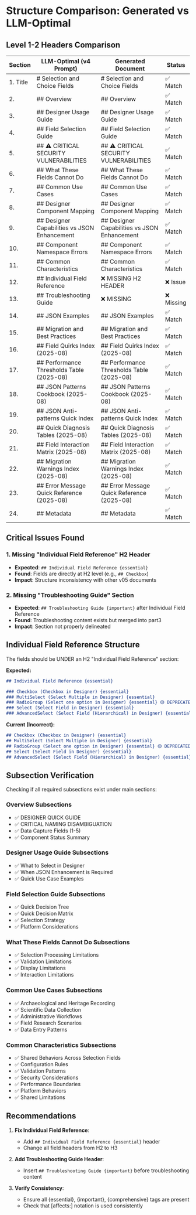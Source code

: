 # Structure Comparison: Generated vs LLM-Optimal

## Level 1-2 Headers Comparison

| Section | LLM-Optimal (v4 Prompt) | Generated Document | Status |
|---------|-------------------------|-------------------|--------|
| 1. Title | # Selection and Choice Fields | # Selection and Choice Fields | ✅ Match |
| 2. | ## Overview | ## Overview | ✅ Match |
| 3. | ## Designer Usage Guide | ## Designer Usage Guide | ✅ Match |
| 4. | ## Field Selection Guide | ## Field Selection Guide | ✅ Match |
| 5. | ## ⚠️ CRITICAL SECURITY VULNERABILITIES | ## ⚠️ CRITICAL SECURITY VULNERABILITIES | ✅ Match |
| 6. | ## What These Fields Cannot Do | ## What These Fields Cannot Do | ✅ Match |
| 7. | ## Common Use Cases | ## Common Use Cases | ✅ Match |
| 8. | ## Designer Component Mapping | ## Designer Component Mapping | ✅ Match |
| 9. | ## Designer Capabilities vs JSON Enhancement | ## Designer Capabilities vs JSON Enhancement | ✅ Match |
| 10. | ## Component Namespace Errors | ## Component Namespace Errors | ✅ Match |
| 11. | ## Common Characteristics | ## Common Characteristics | ✅ Match |
| 12. | ## Individual Field Reference | ❌ MISSING H2 HEADER | ❌ Issue |
| 13. | ## Troubleshooting Guide | ❌ MISSING | ❌ Missing |
| 14. | ## JSON Examples | ## JSON Examples | ✅ Match |
| 15. | ## Migration and Best Practices | ## Migration and Best Practices | ✅ Match |
| 16. | ## Field Quirks Index (2025-08) | ## Field Quirks Index (2025-08) | ✅ Match |
| 17. | ## Performance Thresholds Table (2025-08) | ## Performance Thresholds Table (2025-08) | ✅ Match |
| 18. | ## JSON Patterns Cookbook (2025-08) | ## JSON Patterns Cookbook (2025-08) | ✅ Match |
| 19. | ## JSON Anti-patterns Quick Index | ## JSON Anti-patterns Quick Index | ✅ Match |
| 20. | ## Quick Diagnosis Tables (2025-08) | ## Quick Diagnosis Tables (2025-08) | ✅ Match |
| 21. | ## Field Interaction Matrix (2025-08) | ## Field Interaction Matrix (2025-08) | ✅ Match |
| 22. | ## Migration Warnings Index (2025-08) | ## Migration Warnings Index (2025-08) | ✅ Match |
| 23. | ## Error Message Quick Reference (2025-08) | ## Error Message Quick Reference (2025-08) | ✅ Match |
| 24. | ## Metadata | ## Metadata | ✅ Match |

## Critical Issues Found

### 1. Missing "Individual Field Reference" H2 Header
- **Expected**: `## Individual Field Reference {essential}`
- **Found**: Fields are directly at H2 level (e.g., `## Checkbox`)
- **Impact**: Structure inconsistency with other v05 documents

### 2. Missing "Troubleshooting Guide" Section
- **Expected**: `## Troubleshooting Guide {important}` after Individual Field Reference
- **Found**: Troubleshooting content exists but merged into part3
- **Impact**: Section not properly delineated

## Individual Field Reference Structure

The fields should be UNDER an H2 "Individual Field Reference" section:

**Expected:**
```markdown
## Individual Field Reference {essential}

### Checkbox (Checkbox in Designer) {essential}
### MultiSelect (Select Multiple in Designer) {essential}
### RadioGroup (Select one option in Designer) {essential} 🟡 DEPRECATED
### Select (Select Field in Designer) {essential}
### AdvancedSelect (Select Field (Hierarchical) in Designer) {essential} 🔴 BETA
```

**Current (Incorrect):**
```markdown
## Checkbox (Checkbox in Designer) {essential}
## MultiSelect (Select Multiple in Designer) {essential}
## RadioGroup (Select one option in Designer) {essential} 🟡 DEPRECATED
## Select (Select Field in Designer) {essential}
## AdvancedSelect (Select Field (Hierarchical) in Designer) {essential} 🔴 BETA
```

## Subsection Verification

Checking if all required subsections exist under main sections:

### Overview Subsections
- ✅ DESIGNER QUICK GUIDE
- ✅ CRITICAL NAMING DISAMBIGUATION
- ✅ Data Capture Fields (1-5)
- ✅ Component Status Summary

### Designer Usage Guide Subsections
- ✅ What to Select in Designer
- ✅ When JSON Enhancement is Required
- ✅ Quick Use Case Examples

### Field Selection Guide Subsections
- ✅ Quick Decision Tree
- ✅ Quick Decision Matrix
- ✅ Selection Strategy
- ✅ Platform Considerations

### What These Fields Cannot Do Subsections
- ✅ Selection Processing Limitations
- ✅ Validation Limitations
- ✅ Display Limitations
- ✅ Interaction Limitations

### Common Use Cases Subsections
- ✅ Archaeological and Heritage Recording
- ✅ Scientific Data Collection
- ✅ Administrative Workflows
- ✅ Field Research Scenarios
- ✅ Data Entry Patterns

### Common Characteristics Subsections
- ✅ Shared Behaviors Across Selection Fields
- ✅ Configuration Rules
- ✅ Validation Patterns
- ✅ Security Considerations
- ✅ Performance Boundaries
- ✅ Platform Behaviors
- ✅ Shared Limitations

## Recommendations

1. **Fix Individual Field Reference**:
   - Add `## Individual Field Reference {essential}` header
   - Change all field headers from H2 to H3

2. **Add Troubleshooting Guide Header**:
   - Insert `## Troubleshooting Guide {important}` before troubleshooting content

3. **Verify Consistency**:
   - Ensure all {essential}, {important}, {comprehensive} tags are present
   - Check that [affects:] notation is used consistently